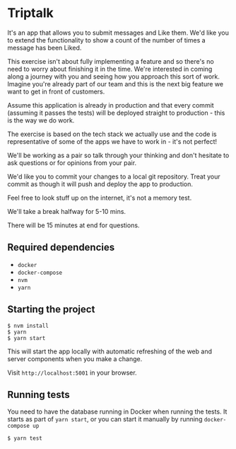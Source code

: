 # Triptalk

It's an app that allows you to submit messages and Like them. We'd like you to extend the functionality to show a count of the number of times a message has been Liked.

This exercise isn't about fully implementing a feature and so there's no need to worry about finishing it in the time. We're interested in coming along a journey with you and seeing how you approach this sort of work. Imagine you're already part of our team and this is the next big feature we want to get in front of customers.

Assume this application is already in production and that every commit (assuming it passes the tests) will be deployed straight to production - this is the way we do work.

The exercise is based on the tech stack we actually use and the code is representative of some of the apps we have to work in - it's not perfect!

We'll be working as a pair so talk through your thinking and don't hesitate to ask questions or for opinions from your pair.

We'd like you to commit your changes to a local git repository. Treat your commit as though it will push and deploy the app to production.

Feel free to look stuff up on the internet, it's not a memory test.

We'll take a break halfway for 5-10 mins.

There will be 15 minutes at end for questions.

## Required dependencies
- `docker`
- `docker-compose`
- `nvm`
- `yarn`

## Starting the project
```
$ nvm install
$ yarn
$ yarn start
```

This will start the app locally with automatic refreshing of the web and server components when you make a change.

Visit `http://localhost:5001` in your browser.

## Running tests
You need to have the database running in Docker when running the tests. It starts as part of `yarn start`, or you can start it manually by running `docker-compose up`

```
$ yarn test
```